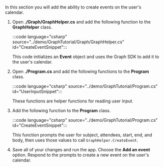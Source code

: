 <!-- markdownlint-disable MD002 MD041 -->

In this section you will add the ability to create events on the user's calendar.

1. Open **./Graph/GraphHelper.cs** and add the following function to the **GraphHelper** class.

    :::code language="csharp" source="../demo/GraphTutorial/Graph/GraphHelper.cs" id="CreateEventSnippet":::

    This code initializes an **Event** object and uses the Graph SDK to add it to the user's calendar.

1. Open **./Program.cs** and add the following functions to the **Program** class.

    :::code language="csharp" source="../demo/GraphTutorial/Program.cs" id="UserInputSnippet":::

    These functions are helper functions for reading user input.

1. Add the following function to the **Program** class.

    :::code language="csharp" source="../demo/GraphTutorial/Program.cs" id="CreateEventSnippet":::

    This function prompts the user for subject, attendees, start, end, and body, then uses those values to call `GraphHelper.CreateEvent`.

1. Save all of your changes and run the app. Choose the **Add an event** option. Respond to the prompts to create a new event on the user's calendar.
